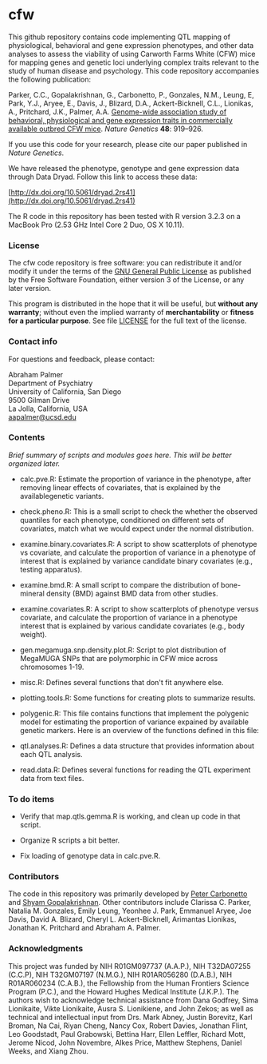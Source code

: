 # cfw

This github repository contains code implementing QTL mapping of
physiological, behavioral and gene expression phenotypes, and other
data analyses to assess the viability of using Carworth Farms White
(CFW) mice for mapping genes and genetic loci underlying complex
traits relevant to the study of human disease and psychology. This
code repository accompanies the following publication:

Parker, C.C., Gopalakrishnan, G., Carbonetto, P., Gonzales, N.M.,
Leung, E, Park, Y.J., Aryee, E., Davis, J., Blizard, D.A.,
Ackert-Bicknell, C.L., Lionikas, A., Pritchard, J.K., Palmer, A.A.
[Genome-wide association study of behavioral, physiological and
gene expression traits in commercially available outbred CFW
mice](http://dx.doi.org/10.1038/ng.3609). *Nature Genetics*
**48**: 919–926.

If you use this code for your research, please cite our paper
published in *Nature Genetics*.

We have released the phenotype, genotype and gene expression data
through Data Dryad. Follow this link to access these data:

[http://dx.doi.org/10.5061/dryad.2rs41](http://dx.doi.org/10.5061/dryad.2rs41)

The R code in this repository has been tested with R version 3.2.3 on
a MacBook Pro (2.53 GHz Intel Core 2 Duo, OS X 10.11).

### License

The cfw code repository is free software: you can redistribute it
and/or modify it under the terms of the
[GNU General Public License](http://www.gnu.org/licenses/gpl.html) as
published by the Free Software Foundation, either version 3 of the
License, or any later version.

This program is distributed in the hope that it will be useful, but
**without any warranty**; without even the implied warranty of
**merchantability** or **fitness for a particular purpose**. See file
[LICENSE](LICENSE) for the full text of the license.

### Contact info

For questions and feedback, please contact:

Abraham Palmer<br>
Department of Psychiatry<br>
University of California, San Diego<br>
9500 Gilman Drive<br>
La Jolla, California, USA<br>
aapalmer@ucsd.edu

### Contents

*Brief summary of scripts and modules goes here. This will be better
organized later.*

+ calc.pve.R: Estimate the proportion of variance in the phenotype,
after removing linear effects of covariates, that is explained
by the availablegenetic variants.

+ check.pheno.R: This is a small script to check the whether the
observed quantiles for each phenotype, conditioned on different sets
of covariates, match what we would expect under the normal
distribution.

+ examine.binary.covariates.R: A script to show scatterplots of
phenotype vs covariate, and calculate the proportion of variance in a
phenotype of interest that is explained by variance candidate binary
covariates (e.g., testing apparatus).

+ examine.bmd.R: A small script to compare the distribution of
bone-mineral density (BMD) against BMD data from other studies.

+ examine.covariates.R: A script to show scatterplots of phenotype
versus covariate, and calculate the proportion of variance in a
phenotype interest that is explained by various candidate covariates
(e.g., body weight).

+ gen.megamuga.snp.density.plot.R: Script to plot distribution of
MegaMUGA SNPs that are polymorphic in CFW mice across chromosomes
1-19.

+ misc.R: Defines several functions that don't fit anywhere else.

+ plotting.tools.R: Some functions for creating plots to summarize
results.

+ polygenic.R: This file contains functions that implement the
polygenic model for estimating the proportion of variance expained
by available genetic markers. Here is an overview of the functions
defined in this file:

+ qtl.analyses.R: Defines a data structure that provides information
about each QTL analysis.

+ read.data.R: Defines several functions for reading the QTL
experiment data from text files.

### To do items

+ Verify that map.qtls.gemma.R is working, and clean up code in that
  script.

+ Organize R scripts a bit better.

+ Fix loading of genotype data in calc.pve.R.

### Contributors

The code in this repository was primarily developed by
[Peter Carbonetto](http://www.cs.ubc.ca/spider/pcarbo) and
[Shyam Gopalakrishnan](http://www.google.com). Other contributors
include Clarissa C. Parker, Natalia M. Gonzales, Emily Leung, Yeonhee
J. Park, Emmanuel Aryee, Joe Davis, David A. Blizard, Cheryl
L. Ackert-Bicknell, Arimantas Lionikas, Jonathan K. Pritchard and
Abraham A. Palmer.

### Acknowledgments

This project was funded by NIH R01GM097737 (A.A.P.), NIH T32DA07255
(C.C.P), NIH T32GM07197 (N.M.G.), NIH R01AR056280 (D.A.B.), NIH
R01AR060234 (C.A.B.), the Fellowship from the Human Frontiers Science
Program (P.C.), and the Howard Hughes Medical Institute (J.K.P.). The
authors wish to acknowledge technical assistance from Dana Godfrey,
Sima Lionikaite, Vikte Lionikaite, Ausra S. Lionikiene, and John
Zekos; as well as technical and intellectual input from Drs. Mark
Abney, Justin Borevitz, Karl Broman, Na Cai, Riyan Cheng, Nancy Cox,
Robert Davies, Jonathan Flint, Leo Goodstadt, Paul Grabowski, Bettina
Harr, Ellen Leffler, Richard Mott, Jerome Nicod, John Novembre, Alkes
Price, Matthew Stephens, Daniel Weeks, and Xiang Zhou.

